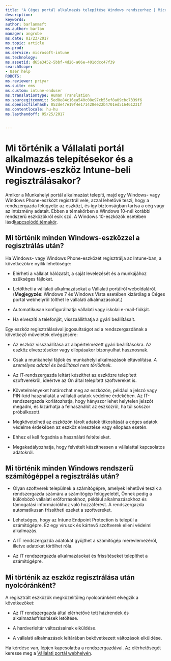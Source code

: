 ```yaml
---
title: "A Céges portál alkalmazás telepítése Windows rendszerhez | Microsoft Docs"
description: 
keywords: 
author: barlanmsft
ms.author: barlan
manager: angrobe
ms.date: 01/23/2017
ms.topic: article
ms.prod: 
ms.service: microsoft-intune
ms.technology: 
ms.assetid: d65e3452-5bbf-4d26-a06e-401ddcc47f39
searchScope:
- User help
ROBOTS: 
ms.reviewer: priyar
ms.suite: ems
ms.custom: intune-enduser
ms.translationtype: Human Translation
ms.sourcegitcommit: 5ed0e84c16ea540c08e97cb55ef8a09cbc7339f6
ms.openlocfilehash: 052de47e19f4e171428ee22b4701ed516461231f
ms.contentlocale: hu-hu
ms.lasthandoff: 05/25/2017


---
```



# <a name="what-happens-if-you-install-the-company-portal-app-and-enroll-your-windows-device-in-intune"></a>Mi történik a Vállalati portál alkalmazás telepítésekor és a Windows-eszköz Intune-beli regisztrálásakor?

Amikor a Munkahelyi portál alkalmazást telepíti, majd egy Windows- vagy Windows Phone-eszközt regisztrál vele, azzal lehetővé teszi, hogy a rendszergazda felügyelje az eszközt, és így biztonságban tartsa a cég vagy az intézmény adatait. Ebben a témakörben a Windows 10-nél korábbi rendszerű eszközökről esik szó. A Windows 10-eszközök esetében lásd[kapcsolódó témakör](what-happens-if-you-install-the-company-portal-app-and-enroll-your-device-in-intune-windows10.md).

## <a name="what-happens-to-all-windows-devices-after-enrollment"></a>Mi történik minden Windows-eszközzel a regisztrálás után?
Ha Windows- vagy Windows Phone-eszközét regisztrálja az Intune-ban, a következőkre nyílik lehetősége:

-   Elérheti a vállalat hálózatát, a saját levelezését és a munkájához szükséges fájlokat.

-   Letöltheti a vállalati alkalmazásokat a Vállalati portálról weboldaláról. (__Megjegyzés__: Windows 7 és Windows Vista esetében kizárólag a Céges portál webhelyről tölthet le vállalati alkalmazásokat.)

-   Automatikusan konfigurálhatja vállalati vagy iskolai e-mail-fiókját.

-   Ha elveszíti a telefonját, visszaállíthatja a gyári beállításait.

Egy eszköz regisztrálásával jogosultságot ad a rendszergazdának a következő műveletek elvégzésére:

-   Az eszköz visszaállítása az alapértelmezett gyári beállításokra. Az eszköz elvesztésekor vagy ellopásakor bizonyulhat hasznosnak.

-   Csak a munkahelyi fájlok és munkahelyi alkalmazások eltávolítása. *A személyes adatai és beállításai nem törlődnek.*

-   Az IT-rendszergazda leltárt készíthet az eszközre telepített szoftverekről, ideértve az Ön által telepített szoftvereket is.

-   Követelményeket határozhat meg az eszközön, például a jelszó vagy PIN-kód használatát a vállalati adatok védelme érdekében. Az IT-rendszergazda korlátozhatja, hogy hányszor lehet helytelen jelszót megadni, és kizárhatja a felhasználót az eszközről, ha túl sokszor próbálkozott.

-   Megkövetelheti az eszközön tárolt adatok titkosítását a céges adatok védelme érdekében az eszköz elvesztése vagy ellopása esetén.

-   Ehhez el kell fogadnia a használati feltételeket.

-   Megakadályozhatja, hogy felvételt készíthessen a vállalattal kapcsolatos adatokról.

## <a name="what-happens-to-all-windows-pcs-after-enrollment"></a>Mi történik minden Windows rendszerű számítógéppel a regisztrálás után?

-  Olyan szoftverek települnek a számítógépre, amelyek lehetővé teszik a rendszergazda számára a számítógép felügyeletét, Önnek pedig a különböző vállalati erőforrásokhoz, például alkalmazásokhoz és támogatási információkhoz való hozzáférést. A rendszergazda automatikusan frissítheti ezeket a szoftvereket.

-  Lehetséges, hogy az Intune Endpoint Protection is települ a számítógépre. Ez egy vírusok és kártevő szoftverek elleni védelmi alkalmazás.

-  A IT rendszergazda adatokat gyűjthet a számítógép merevlemezéről, illetve adatokat törölhet róla.

-  Az IT rendszergazda alkalmazásokat és frissítéseket telepíthet a számítógépre.

## <a name="what-happens-every-eight-hours-after-device-enrollment"></a>Mi történik az eszköz regisztrálása után nyolcóránként?

A regisztrált eszközök megközelítőleg nyolcóránként elvégzik a következőket:

-   Az IT rendszergazda által elérhetővé tett házirendek és alkalmazásfrissítések letöltése.

-   A hardverleltár változásainak elküldése.

-   A vállalati alkalmazások leltárában bekövetkezett változások elküldése.

Ha kérdése van, lépjen kapcsolatba a rendszergazdával. Az elérhetőségét keresse meg a [Vállalati portál webhelyén](https://portal.manage.microsoft.com).

